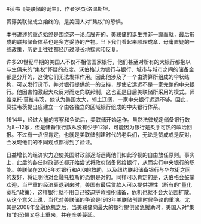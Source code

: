 #读书《美联储的诞生》，作者罗杰·洛温斯坦。

贯穿美联储成立始终的，是美国人对“集权”的恐惧。

本书讲述的重点始终是围绕这一论点展开的。美联储的诞生并非一蹴而就，最后形成的联邦储备体系也是多方妥协的产物。当下我们看起来顺理成章、毋庸置疑的一些政策，历史上往往都经历过漫长地探索和反复。

许多20世纪早期的美国人不仅不相信国家银行，他们甚至对所有的大银行都抱以与生俱来的“集权”怀疑的态度。沃伯格认为银行与银行、城市与城市之间的储备金都是分开的，这使它们无法发挥作用。因此他涉及了一个由清算所组成的伞状结构，可以发行货币，并对银行提供统一的支持，即使它远远不是一家完整的中央银行。他因害怕激起大众反对而走向联邦制，这也正是日后美联储所采用的模式。师维克托·莫拉韦茨，他认为美国太大，领土辽阔，一家中央银行远远不够。因此，莫拉韦茨提出应建立一个由各独立的区域银行组成的中央银行体系。

1914年，经过大量的考察和争论后，美联储开始运作。虽然法律规定储备银行数为8∼12家，但是储备银行数从没有少于12家，可能因为银行是炙手可热的政治回报。不过有一点很肯定，也就是美联储创建时代的老兵们，无论是赞成或是反对，会发现他们的不同观点都得到了验证。

日益增长的经济实力迫使美国财政部逐渐远离他们如此珍视的自由放任原则。事实上，此后的各任财政部长都开始尝试将政府储备贷给银行，从而实行中央银行的职能。美联储在2008年对银行和AIG的救助，以及纽约联邦储备银行与华尔街之间的友好，将证明他对金融托拉斯的恐惧是对的。同样可以肯定的是，沃伯格会鼓掌欢迎，当严重的经济衰退到来时，美国有最后贷款人可以提供弹性（所有的“量化宽松”政策），这样银行就不用自己被迫拼命囤积储备，危机也就不会大范围扩散。从这个意义上说，当代对美联储的争论是1913年美联储创建时候争论的重演。尤其是2008年金融危机之后，当美联储向最大的银行提供紧急援助时，美国人对“集权”的恐惧又卷土重来，并在全美蔓延。